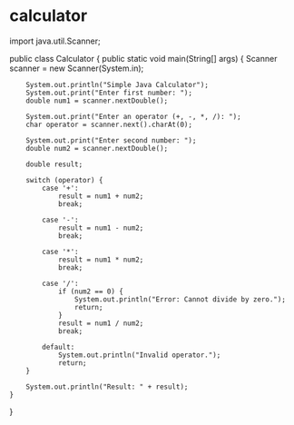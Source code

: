 # calculator
import java.util.Scanner;

public class Calculator {
    public static void main(String[] args) {
        Scanner scanner = new Scanner(System.in);

        System.out.println("Simple Java Calculator");
        System.out.print("Enter first number: ");
        double num1 = scanner.nextDouble();

        System.out.print("Enter an operator (+, -, *, /): ");
        char operator = scanner.next().charAt(0);

        System.out.print("Enter second number: ");
        double num2 = scanner.nextDouble();

        double result;

        switch (operator) {
            case '+':
                result = num1 + num2;
                break;

            case '-':
                result = num1 - num2;
                break;

            case '*':
                result = num1 * num2;
                break;

            case '/':
                if (num2 == 0) {
                    System.out.println("Error: Cannot divide by zero.");
                    return;
                }
                result = num1 / num2;
                break;

            default:
                System.out.println("Invalid operator.");
                return;
        }

        System.out.println("Result: " + result);
    }
}
